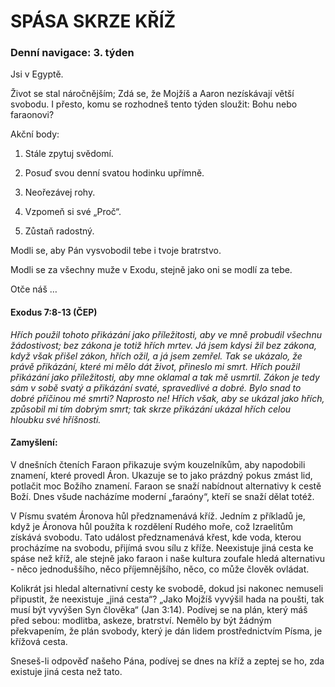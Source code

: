 # SPÁSA SKRZE KŘÍŽ

### Denní navigace: 3. týden

Jsi v Egyptě.

Život se stal náročnějším; Zdá se, že Mojžíš a Aaron nezískávají větší svobodu. I přesto, komu se rozhodneš tento týden sloužit: Bohu nebo faraonovi?

Akční body:
1. Stále zpytuj svědomí.

2. Posuď svou denní svatou hodinku upřímně.

3. Neořezávej rohy.

4. Vzpomeň si své „Proč“.


5. Zůstaň radostný.

Modli se, aby Pán vysvobodil tebe i tvoje bratrstvo.

Modli se za všechny muže v Exodu, stejně jako oni se modlí za tebe.

Otče náš …


#### Exodus 7:8-13 (ČEP)
*Hřích použil tohoto přikázání jako příležitosti, aby ve mně probudil všechnu žádostivost; bez zákona je totiž hřích mrtev. Já jsem kdysi žil bez zákona, když však přišel zákon, hřích ožil, a já jsem zemřel. Tak se ukázalo, že právě přikázání, které mi mělo dát život, přineslo mi smrt. Hřích použil přikázání jako příležitosti, aby mne oklamal a tak mě usmrtil. Zákon je tedy sám v sobě svatý a přikázání svaté, spravedlivé a dobré. Bylo snad to dobré příčinou mé smrti? Naprosto ne! Hřích však, aby se ukázal jako hřích, způsobil mi tím dobrým smrt; tak skrze přikázání ukázal hřích celou hloubku své hříšnosti.*

#### Zamyšlení:
V dnešních čteních Faraon přikazuje svým kouzelníkům, aby napodobili znamení, které provedl Áron. Ukazuje se to jako prázdný pokus zmást lid, potlačit moc Božího znamení. Faraon se snaží nabídnout alternativy k cestě Boží. Dnes všude nacházíme moderní „faraóny“, kteří se snaží dělat totéž.

V Písmu svatém Áronova hůl předznamenává kříž. Jedním z příkladů je, když je Áronova hůl použíta k rozdělení Rudého moře, což Izraelitům získává svobodu. Tato událost předznamenává křest, kde voda, kterou procházíme na svobodu, přijímá svou sílu z kříže. Neexistuje jiná cesta ke spáse než kříž, ale stejně jako faraon i naše kultura zoufale hledá alternativu - něco jednoduššího, něco příjemnějšího, něco, co může člověk ovládat.

Kolikrát jsi hledal alternativní cesty ke svobodě, dokud jsi nakonec nemuseli připustit, že neexistuje „jiná cesta“? „Jako Mojžíš vyvýšil hada na poušti, tak musí být vyvýšen Syn člověka“ (Jan 3:14). Podívej se na plán, který máš před sebou: modlitba, askeze, bratrství. Nemělo by být žádným překvapením, že plán svobody, který je dán lidem prostřednictvím Písma, je křížová cesta.

Sneseš-li odpověď našeho Pána, podívej se dnes na kříž a zeptej se ho, zda existuje jiná cesta než tato. 
